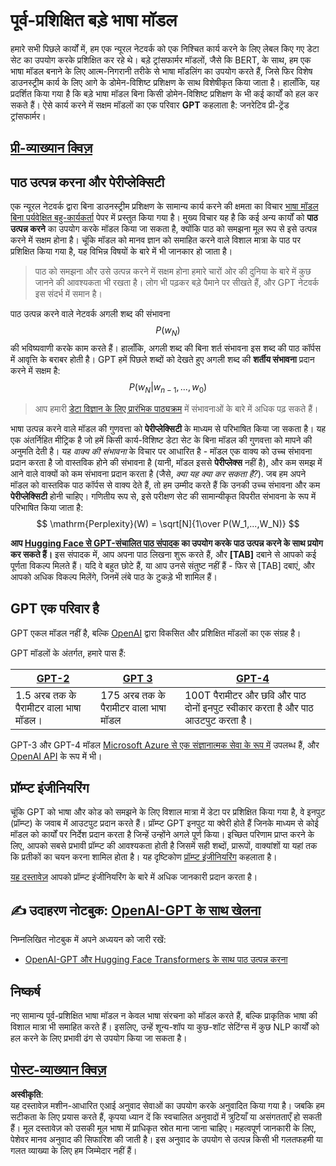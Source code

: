 # पूर्व-प्रशिक्षित बड़े भाषा मॉडल

हमारे सभी पिछले कार्यों में, हम एक न्यूरल नेटवर्क को एक निश्चित कार्य करने के लिए लेबल किए गए डेटा सेट का उपयोग करके प्रशिक्षित कर रहे थे। बड़े ट्रांसफार्मर मॉडलों, जैसे कि BERT, के साथ, हम एक भाषा मॉडल बनाने के लिए आत्म-निगरानी तरीके से भाषा मॉडलिंग का उपयोग करते हैं, जिसे फिर विशेष डाउनस्ट्रीम कार्य के लिए आगे के डोमेन-विशिष्ट प्रशिक्षण के साथ विशेषीकृत किया जाता है। हालाँकि, यह प्रदर्शित किया गया है कि बड़े भाषा मॉडल बिना किसी डोमेन-विशिष्ट प्रशिक्षण के भी कई कार्यों को हल कर सकते हैं। ऐसे कार्य करने में सक्षम मॉडलों का एक परिवार **GPT** कहलाता है: जनरेटिव प्री-ट्रेंड ट्रांसफार्मर।

## [प्री-व्याख्यान क्विज़](https://red-field-0a6ddfd03.1.azurestaticapps.net/quiz/120)

## पाठ उत्पन्न करना और पेरीप्लेक्सिटी

एक न्यूरल नेटवर्क द्वारा बिना डाउनस्ट्रीम प्रशिक्षण के सामान्य कार्य करने की क्षमता का विचार [भाषा मॉडल बिना पर्यवेक्षित बहु-कार्यकर्ता](https://cdn.openai.com/better-language-models/language_models_are_unsupervised_multitask_learners.pdf) पेपर में प्रस्तुत किया गया है। मुख्य विचार यह है कि कई अन्य कार्यों को **पाठ उत्पन्न करने** का उपयोग करके मॉडल किया जा सकता है, क्योंकि पाठ को समझना मूल रूप से इसे उत्पन्न करने में सक्षम होना है। चूंकि मॉडल को मानव ज्ञान को समाहित करने वाले विशाल मात्रा के पाठ पर प्रशिक्षित किया गया है, यह विभिन्न विषयों के बारे में भी जानकार हो जाता है।

> पाठ को समझना और उसे उत्पन्न करने में सक्षम होना हमारे चारों ओर की दुनिया के बारे में कुछ जानने की आवश्यकता भी रखता है। लोग भी पढ़कर बड़े पैमाने पर सीखते हैं, और GPT नेटवर्क इस संदर्भ में समान है।

पाठ उत्पन्न करने वाले नेटवर्क अगली शब्द की संभावना $$P(w_N)$$ की भविष्यवाणी करके काम करते हैं। हालाँकि, अगली शब्द की बिना शर्त संभावना इस शब्द की पाठ कॉर्पस में आवृत्ति के बराबर होती है। GPT हमें पिछले शब्दों को देखते हुए अगली शब्द की **शर्तीय संभावना** प्रदान करने में सक्षम है: $$P(w_N | w_{n-1}, ..., w_0)$$

> आप हमारी [डेटा विज्ञान के लिए प्रारंभिक पाठ्यक्रम](https://github.com/microsoft/Data-Science-For-Beginners/tree/main/1-Introduction/04-stats-and-probability) में संभावनाओं के बारे में अधिक पढ़ सकते हैं।

भाषा उत्पन्न करने वाले मॉडल की गुणवत्ता को **पेरीप्लेक्सिटी** के माध्यम से परिभाषित किया जा सकता है। यह एक अंतर्निहित मीट्रिक है जो हमें किसी कार्य-विशिष्ट डेटा सेट के बिना मॉडल की गुणवत्ता को मापने की अनुमति देती है। यह *वाक्य की संभावना* के विचार पर आधारित है - मॉडल एक वाक्य को उच्च संभावना प्रदान करता है जो वास्तविक होने की संभावना है (यानी, मॉडल इससे **पेरीप्लेक्स** नहीं है), और कम समझ में आने वाले वाक्यों को कम संभावना प्रदान करता है (जैसे, *क्या यह क्या कर सकता है?*). जब हम अपने मॉडल को वास्तविक पाठ कॉर्पस से वाक्य देते हैं, तो हम उम्मीद करते हैं कि उनकी उच्च संभावना और कम **पेरीप्लेक्सिटी** होनी चाहिए। गणितीय रूप से, इसे परीक्षण सेट की सामान्यीकृत विपरीत संभावना के रूप में परिभाषित किया जाता है:
$$
\mathrm{Perplexity}(W) = \sqrt[N]{1\over P(W_1,...,W_N)}
$$ 

**आप [Hugging Face से GPT-संचालित पाठ संपादक](https://transformer.huggingface.co/doc/gpt2-large) का उपयोग करके पाठ उत्पन्न करने के साथ प्रयोग कर सकते हैं।** इस संपादक में, आप अपना पाठ लिखना शुरू करते हैं, और **[TAB]** दबाने से आपको कई पूर्णता विकल्प मिलते हैं। यदि वे बहुत छोटे हैं, या आप उनसे संतुष्ट नहीं हैं - फिर से [TAB] दबाएं, और आपको अधिक विकल्प मिलेंगे, जिनमें लंबे पाठ के टुकड़े भी शामिल हैं।

## GPT एक परिवार है

GPT एकल मॉडल नहीं है, बल्कि [OpenAI](https://openai.com) द्वारा विकसित और प्रशिक्षित मॉडलों का एक संग्रह है।

GPT मॉडलों के अंतर्गत, हमारे पास हैं:

| [GPT-2](https://huggingface.co/docs/transformers/model_doc/gpt2#openai-gpt2) | [GPT 3](https://openai.com/research/language-models-are-few-shot-learners) | [GPT-4](https://openai.com/gpt-4) |
| -- | -- | -- |
|1.5 अरब तक के पैरामीटर वाला भाषा मॉडल। | 175 अरब तक के पैरामीटर वाला भाषा मॉडल | 100T पैरामीटर और छवि और पाठ दोनों इनपुट स्वीकार करता है और पाठ आउटपुट करता है। |

GPT-3 और GPT-4 मॉडल [Microsoft Azure से एक संज्ञानात्मक सेवा के रूप में](https://azure.microsoft.com/en-us/services/cognitive-services/openai-service/#overview?WT.mc_id=academic-77998-cacaste) उपलब्ध हैं, और [OpenAI API](https://openai.com/api/) के रूप में भी।

## प्रॉम्प्ट इंजीनियरिंग

चूंकि GPT को भाषा और कोड को समझने के लिए विशाल मात्रा में डेटा पर प्रशिक्षित किया गया है, वे इनपुट (प्रॉम्प्ट) के जवाब में आउटपुट प्रदान करते हैं। प्रॉम्प्ट GPT इनपुट या क्वेरी होते हैं जिनके माध्यम से कोई मॉडल को कार्यों पर निर्देश प्रदान करता है जिन्हें उन्होंने अगले पूर्ण किया। इच्छित परिणाम प्राप्त करने के लिए, आपको सबसे प्रभावी प्रॉम्प्ट की आवश्यकता होती है जिसमें सही शब्दों, प्रारूपों, वाक्यांशों या यहां तक कि प्रतीकों का चयन करना शामिल होता है। यह दृष्टिकोण [प्रॉम्प्ट इंजीनियरिंग](https://learn.microsoft.com/en-us/shows/ai-show/the-basics-of-prompt-engineering-with-azure-openai-service?WT.mc_id=academic-77998-bethanycheum) कहलाता है।

[यह दस्तावेज़](https://learn.microsoft.com/en-us/semantic-kernel/prompt-engineering/?WT.mc_id=academic-77998-bethanycheum) आपको प्रॉम्प्ट इंजीनियरिंग के बारे में अधिक जानकारी प्रदान करता है।

## ✍️ उदाहरण नोटबुक: [OpenAI-GPT के साथ खेलना](../../../../../lessons/5-NLP/20-LangModels/GPT-PyTorch.ipynb)

निम्नलिखित नोटबुक में अपने अध्ययन को जारी रखें:

* [OpenAI-GPT और Hugging Face Transformers के साथ पाठ उत्पन्न करना](../../../../../lessons/5-NLP/20-LangModels/GPT-PyTorch.ipynb)

## निष्कर्ष

नए सामान्य पूर्व-प्रशिक्षित भाषा मॉडल न केवल भाषा संरचना को मॉडल करते हैं, बल्कि प्राकृतिक भाषा की विशाल मात्रा भी समाहित करते हैं। इसलिए, उन्हें शून्य-शॉप या कुछ-शॉट सेटिंग्स में कुछ NLP कार्यों को हल करने के लिए प्रभावी ढंग से उपयोग किया जा सकता है।

## [पोस्ट-व्याख्यान क्विज़](https://red-field-0a6ddfd03.1.azurestaticapps.net/quiz/220)

**अस्वीकृति**:  
यह दस्तावेज़ मशीन-आधारित एआई अनुवाद सेवाओं का उपयोग करके अनुवादित किया गया है। जबकि हम सटीकता के लिए प्रयास करते हैं, कृपया ध्यान दें कि स्वचालित अनुवादों में त्रुटियाँ या असंगतताएँ हो सकती हैं। मूल दस्तावेज़ को उसकी मूल भाषा में प्राधिकृत स्रोत माना जाना चाहिए। महत्वपूर्ण जानकारी के लिए, पेशेवर मानव अनुवाद की सिफारिश की जाती है। इस अनुवाद के उपयोग से उत्पन्न किसी भी गलतफहमी या गलत व्याख्या के लिए हम जिम्मेदार नहीं हैं।